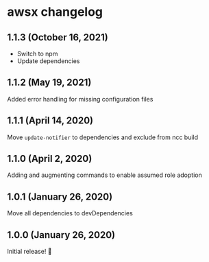 # awsx changelog

## 1.1.3 (October 16, 2021)

- Switch to npm
- Update dependencies

## 1.1.2 (May 19, 2021)

Added error handling for missing configuration files

## 1.1.1 (April 14, 2020)

Move `update-notifier` to dependencies and exclude from ncc build

## 1.1.0 (April 2, 2020)

Adding and augmenting commands to enable assumed role adoption

## 1.0.1 (January 26, 2020)

Move all dependencies to devDependencies

## 1.0.0 (January 26, 2020)

Initial release! :tada:
